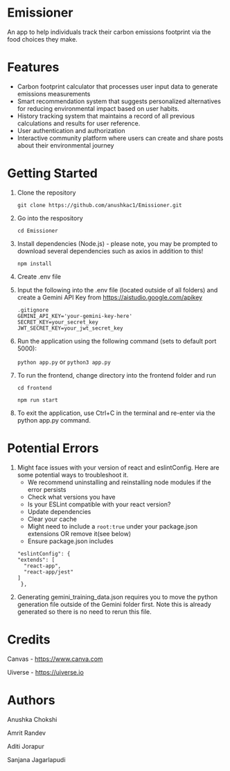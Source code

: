# Emissioner
An app to help individuals track their carbon emissions footprint via the food choices they make. 

# Features

* Carbon footprint calculator that processes user input data to generate emissions measurements 
* Smart recommendation system that suggests personalized alternatives for reducing environmental impact based on user habits.
* History tracking system that maintains a record of all previous calculations and results for user reference. 
* User authentication and authorization
* Interactive community platform where users can create and share posts about their environmental journey


# Getting Started
1. Clone the repository
   
   ```git clone https://github.com/anushkac1/Emissioner.git```
2. Go into the respository

   ```cd Emissioner```
3. Install dependencies (Node.js) - please note, you may be prompted to download several dependencies such as axios in addition to this!

   ```npm install```

4. Create .env file
5. Input the following into the .env file (located outside of all folders) and create a Gemini API Key from https://aistudio.google.com/apikey
   ```
   .gitignore
   GEMINI_API_KEY='your-gemini-key-here'
   SECRET_KEY=your_secret_key
   JWT_SECRET_KEY=your_jwt_secret_key

6. Run the application using the following command (sets to default port 5000):
   
   ```python app.py``` or ```python3 app.py```
7. To run the frontend, change directory into the frontend folder and run

   ```cd frontend```
   
   ```npm run start```

8. To exit the application, use Ctrl+C in the terminal and re-enter via the python app.py command.

# Potential Errors
1. Might face issues with your version of react and eslintConfig. Here are some potential ways to troubleshoot it. 
   * We recommend uninstalling and reinstalling node modules if the error persists
   * Check what versions you have
   * Is your ESLint compatible with your react version?
   * Update dependencies
   * Clear your cache 
   * Might need to include a ```root:true``` under your package.json extensions OR remove it(see below)
   * Ensure package.json includes
    ```
    "eslintConfig": {
    "extends": [
      "react-app",
      "react-app/jest"
    ]
     },
    
2. Generating gemini_training_data.json requires you to move the python generation file outside of the Gemini folder first.
   Note this is already generated so there is no need to rerun this file. 
     


# Credits
Canvas - https://www.canva.com

Uiverse - https://uiverse.io

# Authors
Anushka Chokshi

Amrit Randev

Aditi Jorapur 

Sanjana Jagarlapudi

